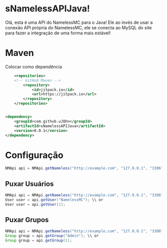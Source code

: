 # sNamelessAPIJava!

Olá, esta é uma API do NamelessMC para o Java!
Ele ao invés de usar a conexão API própria do NamelessMC, ele se conecta ao MySQL do site para fazer a integração de uma forma mais estável!

# Maven
Colocar como dependência
```xml
	<repositories>
	<!-- GitHub Maven -->
		<repository>
		    <id>jitpack.io</id>
		    <url>https://jitpack.io</url>
		</repository>
	</repositories>


<dependency>
    <groupId>com.github.uJ0hn</groupId>
    <artifactId>sNamelessAPIJava</artifactId>
    <version>0.0.1</version>
</dependency>
```

# Configuração

```java
NMApi api = NMApi.getNameless("http://example.com", "127.0.0.1", "3306", "nameless", "root", "");
```

## Puxar Usuários

```java
NMApi api = NMApi.getNameless("http://example.com", "127.0.0.1", "3306", "nameless", "root", "");
User user = api.getUser("NamelessMC"); \\ or
User user = api.getUser(1);
```

## Puxar Grupos
```java
NMApi api = NMApi.getNameless("http://example.com", "127.0.0.1", "3306", "nameless", "root", "");
Group group = api.getGroup("Admin"); \\ or
Group group = api.getGroup(1);
```